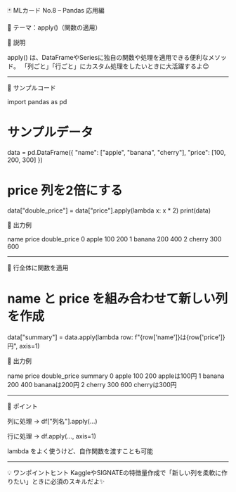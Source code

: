 🃏 MLカード No.8 – Pandas 応用編

📌 テーマ：apply()（関数の適用）

🔹 説明

apply() は、DataFrameやSeriesに独自の関数や処理を適用できる便利なメソッド。
「列ごと」「行ごと」にカスタム処理をしたいときに大活躍するよ😊


---

🔹 サンプルコード

import pandas as pd

# サンプルデータ
data = pd.DataFrame({
    "name": ["apple", "banana", "cherry"],
    "price": [100, 200, 300]
})

# price 列を2倍にする
data["double_price"] = data["price"].apply(lambda x: x * 2)
print(data)

🔹 出力例

name  price  double_price
0   apple    100           200
1  banana    200           400
2  cherry    300           600


---

🔹 行全体に関数を適用

# name と price を組み合わせて新しい列を作成
data["summary"] = data.apply(lambda row: f"{row['name']}は{row['price']}円", axis=1)

🔹 出力例

name  price  double_price        summary
0   apple    100           200   appleは100円
1  banana    200           400  bananaは200円
2  cherry    300           600  cherryは300円


---

🔹 ポイント

列に処理 → df["列名"].apply(...)

行に処理 → df.apply(..., axis=1)

lambda をよく使うけど、自作関数を渡すことも可能



---

💡 ワンポイントヒント
KaggleやSIGNATEの特徴量作成で「新しい列を柔軟に作りたい」ときに必須のスキルだよ✨